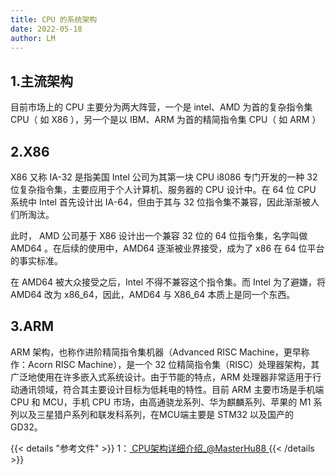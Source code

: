 ```yaml
---
title: CPU 的系统架构
date: 2022-05-18
author: LM
---
```


## 1.主流架构

目前市场上的 CPU 主要分为两大阵营，一个是 intel、AMD 为首的复杂指令集 CPU（ 如 X86 ），另一个是以 IBM、ARM 为首的精简指令集 CPU（ 如 ARM ）

## 2.X86

X86 又称 IA-32 是指美国 Intel 公司为其第一块 CPU i8086 专门开发的一种 32 位复杂指令集，主要应用于个人计算机、服务器的 CPU 设计中。在 64 位 CPU 系统中 Intel 首先设计出 IA-64，但由于其与 32 位指令集不兼容，因此渐渐被人们所淘汰。

此时， AMD 公司基于 X86 设计出一个兼容 32 位的 64 位指令集，名字叫做 AMD64 。在后续的使用中，AMD64 逐渐被业界接受，成为了 x86 在 64 位平台的事实标准。

在 AMD64 被大众接受之后，Intel 不得不兼容这个指令集。而 Intel 为了避嫌，将 AMD64 改为 x86_64，因此，AMD64 与 X86_64 本质上是同一个东西。

## 3.ARM

ARM 架构，也称作进阶精简指令集机器（Advanced RISC Machine，更早称作：Acorn RISC Machine），是一个 32 位精简指令集（RISC）处理器架构，其广泛地使用在许多嵌入式系统设计。由于节能的特点，ARM 处理器非常适用于行动通讯领域，符合其主要设计目标为低耗电的特性。目前 ARM 主要市场是手机端 CPU 和 MCU，手机 CPU 市场，由高通骁龙系列、华为麒麟系列、苹果的 M1 系列以及三星猎户系列和联发科系列，在MCU端主要是 STM32 以及国产的 GD32。

{{< details "参考文件" >}} 
1：[ CPU架构详细介绍_@MasterHu88 ](https://blog.csdn.net/qq_34160841/article/details/105744375)
{{< /details >}}